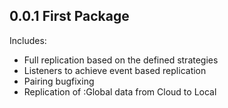 ## 0.0.1 First Package

Includes:
- Full replication based on the defined strategies
- Listeners to achieve event based replication
- Pairing bugfixing
- Replication of :Global data from Cloud to Local 